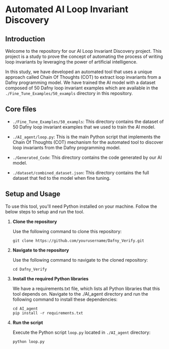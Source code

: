 # Automated AI Loop Invariant Discovery

## Introduction

Welcome to the repository for our AI Loop Invariant Discovery project. This project is a study to prove the concept of automating the process of writing loop invariants by leveraging the power of artificial intelligence.

In this study, we have developed an automated tool that uses a unique approach called Chain Of Thoughts (COT) to extract loop invariants from a Dafny programming model. We have trained the AI model with a dataset composed of 50 Dafny loop invariant examples which are available in the `./Fine_Tune_Examples/50_exampls` directory in this repository.

## Core files

- `./Fine_Tune_Examples/50_exampls`: This directory contains the dataset of 50 Dafny loop invariant examples that we used to train the AI model.

- `./AI_agent/loop.py`: This is the main Python script that implements the Chain Of Thoughts (COT) mechanism for the automated tool to discover loop invariants from the Dafny programming model.

- `./Generated_Code`: This directory contains the code generated by our AI model.

- `./dataset/combined_dataset.json`: This directory contains the full dataset that fed to the model when fine tuning.

## Setup and Usage

To use this tool, you'll need Python installed on your machine. Follow the below steps to setup and run the tool.

1. **Clone the repository**
   
   Use the following command to clone this repository:
   
   ```
   git clone https://github.com/yourusername/Dafny_Verify.git
   ```

2. **Navigate to the repository**

   Use the following command to navigate to the cloned repository:

   ````
   cd Dafny_Verify
   ````

3. **Install the required Python libraries**

    We have a requirements.txt file, which lists all Python libraries that this tool depends on. Navigate to the ./AI_agent directory and run the following command to install these dependencies:
    
    ```
    cd AI_agent
    pip install -r requirements.txt
    ```


4. **Run the script**

   Execute the Python script `loop.py` located in `./AI_agent` directory:

   ````
   python loop.py
   ````
